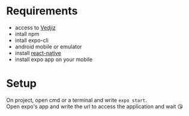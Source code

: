 # Requirements
- access to [Vedjiz](https://github.com/XCarrel/vedjiz-desktop)
- intall npm
- intall expo-cli
- android mobile or emulator
- install [react-native](https://reactnative.dev/docs/environment-setup)
- install expo app on your mobile

# Setup
On project, open cmd or a terminal and write `expo start`.  
Open expo's app and write the url to access the application and wait 😘